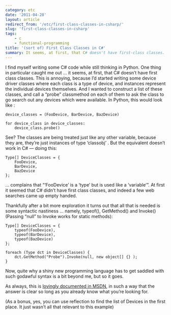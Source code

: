 ```yaml
---
category: etc
date: '2011-04-28'
layout: article
redirect_from: '/etc/first-class-classes-in-csharp/'
slug: 'first-class-classes-in-csharp'
tags:
    - c
    - functional-programming
title: '(sort of) First Class Classes in C#'
summary: It seems, at first, that C# doesn't have first-class classes.  But ...
---
```


I find myself writing some C\# code while still thinking in Python. One
thing in particular caught me out … it seems, at first, that C\# doesn’t
have first class classes. This is annoying, because I’d started writing
some device driver classes where each class is a type of device, and
instances represent the individual devices themselves. And I wanted to
construct a list of these classes, and call a “probe” classmethod on
each of them to ask the class to go search out any devices which were
available. In Python, this would look like :

~~~
device_classes = (FooDevice, BarDevice, BazDevice)

for device_class in device_classes:
    device_class.probe()
~~~

See? The classes are being treated just like any other variable, because
they are, they’re just instances of type ‘classobj’ . But the equivalent
doesn’t work in C\# — doing this:

~~~
Type[] DeviceClasses = {
    FooDevice,
    BarDevice,
    BazDevice
};
~~~

... complains that “‘FooDevice’ is a ‘type’ but is used like a
‘variable’”. At first it seemed that C\# didn’t have first class
classes, and indeed a few web searches came up empty handed.

Thankfully after a bit more exploration it turns out that all that is
needed is some syntactic nastiness … namely, typeof(), GetMethod() and
Invoke() (Passing “null” to Invoke works for static methods):

~~~
Type[] DeviceClasses = {
    typeof(FooDevice),
    typeof(BarDevice),
    typeof(BazDevice)
};

foreach (Type dct in DeviceClasses) {
    dct.GetMethod("Probe").Invoke(null, new object[] {} );
}
~~~

Now, quite why a shiny new programming language has to get saddled with
such godawful syntax is a bit beyond me, but so it goes.

As always, this is [lovingly documented in
MSDN](http://msdn.microsoft.com/en-us/library/6hy0h0z1.aspx), in such a
way that the answer is clear so long as you already know what you’re
looking for.

(As a bonus, yes, you can use reflection to find the list of Devices in
the first place. It just wasn’t all that relevant to this example)
